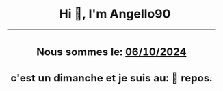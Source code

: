 <h1 align='center'>Hi 👋, I'm Angello90</h1>
<div align='center'>

|<h2 align='center'>Nous sommes le: <u>06/10/2024</u></h2><h2 align='center'>c'est un dimanche et je suis au: 🌴 repos.</h2>|
|---
</div>